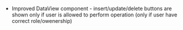 - Improved DataView component - insert/update/delete buttons are shown only if user is allowed to perform operation (only if user have correct role/owenership)
